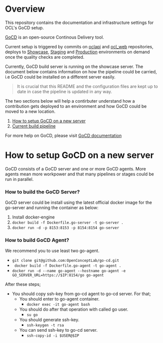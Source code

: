 # Overview

This repository contains the documentation and infrastructure settings for OCL's GoCD setup. 

[GoCD](https://www.gocd.io/) is an open-source Continous Delivery tool.

Current setup is triggered by commits on [oclapi](https://github.com/OpenConceptLab/oclapi) and [ocl_web](https://github.com/OpenConceptLab/ocl_web) repositories, deploys to [Showcase](https://showcase.openconceptlab.org), [Staging](https://staging.openconceptlab.org) and [Production](https://www.openconceptlab.org) environments on demand once the quality checks are completed.


Currently, GoCD build server is running on the showcase server. The document below contains information on how the pipeline could be carried, i.e GoCD could be installed on a different server easily. 


> It is crucial that this README and the configuration files are kept up to date in case the pipeline is updated in any way.

The two sections below will help a contirbuter understand how a contribution gets deployed to an environment and how GoCD could be moved to a new location.


   1. [How to setup GoCD on a new server](#how-to-setup-gocd-on-a-new-server)
   2. [Current build pipeline](#current-build-pipeline)
   
For more help on GoCD, please visit [GoCD documentation](https://docs.gocd.io/current/)

   
# How to setup GoCD on a new server

GoCD consists of a GoCD server and one or more GoCD agents. More agents mean more workpower and that many pipelines or stages could be run in parallel.

### How to build the GoCD Server?

GoCD server could be install using the latest official docker image for the go-server and running the container as below:

   1. Install docker-engine
   2. ``` docker build -f Dockerfile.go-server -t go-server . ```
   2. ``` docker run -d -p 8153:8153 -p 8154:8154 go-server ```

### How to build GoCD Agent?
We recommend you to use least two go-agent.

   * ``` git clone git@github.com:OpenConceptLab/go-cd.git ```
   * ``` docker build -f Dockerfile.go-agent -t go-agent .```
   * ``` docker run -d --name go-agent --hostname go-agent -e GO_SERVER_URL=https://$IP:8154/go go-agent ```

After these steps;   
   * You should copy ssh-key from go-cd agent to go-cd server. For that;
   	    * You should enter to go-agent container.
	        * ``` docker exec -it go-agent bash  ```
	    * You should do after that operation with called go user.
            * ``` su go  ```
        * You should generate ssh-key.
            * ``` ssh-keygen -t rsa  ```
        * You can send ssh-key to go-cd server.
            * ``` ssh-copy-id -i $USER@$IP  ```








